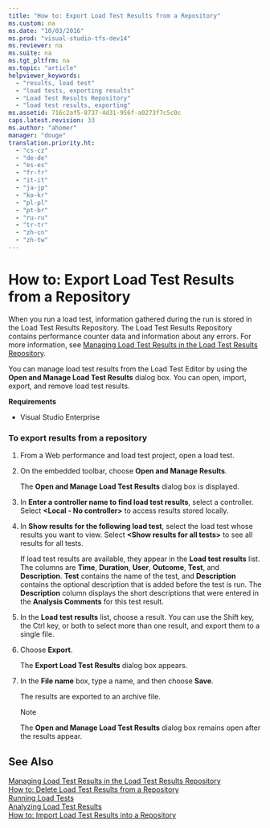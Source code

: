 ```yaml
---
title: "How to: Export Load Test Results from a Repository"
ms.custom: na
ms.date: "10/03/2016"
ms.prod: "visual-studio-tfs-dev14"
ms.reviewer: na
ms.suite: na
ms.tgt_pltfrm: na
ms.topic: "article"
helpviewer_keywords: 
  - "results, load test"
  - "load tests, exporting results"
  - "Load Test Results Repository"
  - "load test results, exporting"
ms.assetid: 716c2af5-8737-4d31-956f-a0273f7c5c0c
caps.latest.revision: 33
ms.author: "ahomer"
manager: "douge"
translation.priority.ht: 
  - "cs-cz"
  - "de-de"
  - "es-es"
  - "fr-fr"
  - "it-it"
  - "ja-jp"
  - "ko-kr"
  - "pl-pl"
  - "pt-br"
  - "ru-ru"
  - "tr-tr"
  - "zh-cn"
  - "zh-tw"
---
```

# How to: Export Load Test Results from a Repository
When you run a load test, information gathered during the run is stored in the Load Test Results Repository. The Load Test Results Repository contains performance counter data and information about any errors. For more information, see [Managing Load Test Results in the Load Test Results Repository](../test/managing-load-test-results-in-the-load-test-results-repository.md).  
  
 You can manage load test results from the Load Test Editor by using the **Open and Manage Load Test Results** dialog box. You can open, import, export, and remove load test results.  
  
 **Requirements**  
  
-   Visual Studio Enterprise  
  
### To export results from a repository  
  
1.  From a Web performance and load test project, open a load test.  
  
2.  On the embedded toolbar, choose **Open and Manage Results**.  
  
     The **Open and Manage Load Test Results** dialog box is displayed.  
  
3.  In **Enter a controller name to find load test results**, select a controller. Select **\<Local - No controller>** to access results stored locally.  
  
4.  In **Show results for the following load test**, select the load test whose results you want to view. Select **\<Show results for all tests>** to see all results for all tests.  
  
     If load test results are available, they appear in the **Load test results** list. The columns are **Time**, **Duration**, **User**, **Outcome**, **Test**, and **Description**. **Test** contains the name of the test, and **Description** contains the optional description that is added before the test is run. The **Description** column displays the short descriptions that were entered in the **Analysis Comments** for this test result.  
  
5.  In the **Load test results** list, choose a result. You can use the Shift key, the Ctrl key, or both to select more than one result, and export them to a single file.  
  
6.  Choose **Export**.  
  
     The **Export Load Test Results** dialog box appears.  
  
7.  In the **File name** box, type a name, and then choose **Save**.  
  
     The results are exported to an archive file.  
  
    > [!NOTE]
    >  The **Open and Manage Load Test Results** dialog box remains open after the results appear.  
  
## See Also  
 [Managing Load Test Results in the Load Test Results Repository](../test/managing-load-test-results-in-the-load-test-results-repository.md)   
 [How to: Delete Load Test Results from a Repository](../test/how-to--delete-load-test-results-from-a-repository.md)   
 [Running Load Tests](../test_notintoc/running-load-tests.md)   
 [Analyzing Load Test Results](../test/analyzing-load-test-results-using-the-load-test-analyzer.md)   
 [How to: Import Load Test Results into a Repository](../test/how-to--import-load-test-results-into-a-repository.md)
